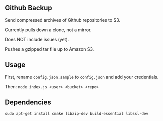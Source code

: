 Github Backup
-------------

Send compressed archives of Github repositories to S3.

Currently pulls down a clone, not a mirror.

Does NOT include issues (yet).

Pushes a gzipped tar file up to Amazon S3.

Usage
-----

First, rename ```config.json.sample``` to ```config.json``` and add your
credentials.

Then: 
```node index.js <user> <bucket> <repo>```

Dependencies
------------

```sudo apt-get install cmake libzip-dev build-essential libssl-dev```
